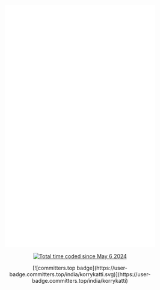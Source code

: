 
<p align="center"><img src="/github-metrics.svg" alt="Metrics" width="400"></p>
<p align="center"><a href="https://wakatime.com/@575be6fb-dae0-4ee6-89bb-0c841fb08a85"><img src="https://wakatime.com/badge/user/575be6fb-dae0-4ee6-89bb-0c841fb08a85.svg" alt="Total time coded since May 6 2024" /></a></p>
<p align="center">[![committers.top badge](https://user-badge.committers.top/india/korrykatti.svg)](https://user-badge.committers.top/india/korrykatti)</p>
